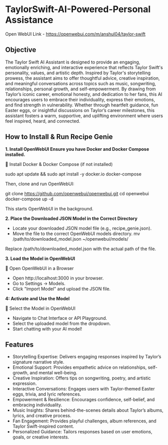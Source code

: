 # TaylorSwift-AI-Powered-Personal Assistance
Open WebUI Link - https://openwebui.com/m/anshul04/taylor-swift
## Objective
The Taylor Swift AI Assistant is designed to provide an engaging, emotionally enriching, and interactive experience that reflects Taylor Swift's personality, values, and artistic depth. Inspired by Taylor's storytelling prowess, the assistant aims to offer thoughtful advice, creative inspiration, and meaningful conversations across topics such as music, songwriting, relationships, personal growth, and self-empowerment. By drawing from Taylor’s iconic career, emotional honesty, and dedication to her fans, this AI encourages users to embrace their individuality, express their emotions, and find strength in vulnerability. Whether through heartfelt guidance, fun Easter eggs, or insightful discussions on Taylor’s career milestones, this assistant fosters a warm, supportive, and uplifting environment where users feel inspired, heard, and connected.

## How to Install & Run Recipe Genie

**1. Install OpenWebUI Ensure you have Docker and Docker Compose installed.**

🔹 Install Docker & Docker Compose (if not installed)

sudo apt update && sudo apt install -y docker.io docker-compose

Then, clone and run OpenWebUI:

git clone https://github.com/openwebui/openwebui.git
cd openwebui
docker-compose up -d

This starts OpenWebUI in the background.

**2. Place the Downloaded JSON Model in the Correct Directory**

+ Locate your downloaded JSON model file (e.g., recipe_genie.json).
+ Move the file to the correct OpenWebUI models directory.
mv /path/to/downloaded_model.json ~/openwebui/models/

Replace /path/to/downloaded_model.json with the actual path of the file.

**3. Load the Model in OpenWebUI**

🔹 Open OpenWebUI in a Browser

+ Open http://localhost:3000 in your browser.
+ Go to Settings → Models.
+ Click "Import Model" and upload the JSON file.

**4: Activate and Use the Model**

🔹 Select the Model in OpenWebUI

+ Navigate to Chat Interface or API Playground.
+ Select the uploaded model from the dropdown.
+ Start chatting with your AI model!

## Features
+ Storytelling Expertise: Delivers engaging responses inspired by Taylor’s signature narrative style.
+ Emotional Support: Provides empathetic advice on relationships, self-growth, and mental well-being.
+ Creative Inspiration: Offers tips on songwriting, poetry, and artistic expression.
+ Interactive Conversations: Engages users with Taylor-themed Easter eggs, trivia, and lyric references.
+ Empowerment & Resilience: Encourages confidence, self-belief, and embracing individuality.
+ Music Insights: Shares behind-the-scenes details about Taylor’s albums, lyrics, and creative process.
+ Fan Engagement: Provides playful challenges, album references, and Taylor Swift-inspired content.
+ Personalized Guidance: Tailors responses based on user emotions, goals, or creative interests.




